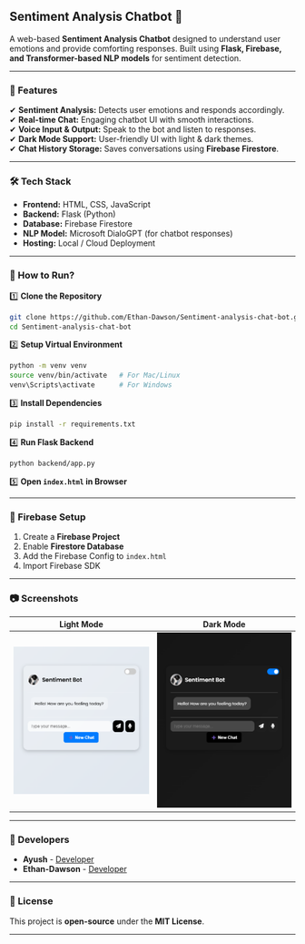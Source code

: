 
## **Sentiment Analysis Chatbot 🚀**  

A web-based **Sentiment Analysis Chatbot** designed to understand user emotions and provide comforting responses. Built using **Flask, Firebase, and Transformer-based NLP models** for sentiment detection.  

---

### **🔹 Features**  
✔ **Sentiment Analysis:** Detects user emotions and responds accordingly.  
✔ **Real-time Chat:** Engaging chatbot UI with smooth interactions.  
✔ **Voice Input & Output:** Speak to the bot and listen to responses.  
✔ **Dark Mode Support:** User-friendly UI with light & dark themes.  
✔ **Chat History Storage:** Saves conversations using **Firebase Firestore**.  

---

### **🛠 Tech Stack**  
- **Frontend:** HTML, CSS, JavaScript  
- **Backend:** Flask (Python)  
- **Database:** Firebase Firestore  
- **NLP Model:** Microsoft DialoGPT (for chatbot responses)  
- **Hosting:** Local / Cloud Deployment  

---

### **🚀 How to Run?**  
1️⃣ **Clone the Repository**  
```bash
git clone https://github.com/Ethan-Dawson/Sentiment-analysis-chat-bot.git
cd Sentiment-analysis-chat-bot
```

2️⃣ **Setup Virtual Environment**  
```bash
python -m venv venv
source venv/bin/activate   # For Mac/Linux
venv\Scripts\activate      # For Windows
```

3️⃣ **Install Dependencies**  
```bash
pip install -r requirements.txt
```

4️⃣ **Run Flask Backend**  
```bash
python backend/app.py
```

5️⃣ **Open `index.html` in Browser**  

---

### **📌 Firebase Setup**  
1. Create a **Firebase Project**  
2. Enable **Firestore Database**  
3. Add the Firebase Config to `index.html`  
4. Import Firebase SDK  

---

### **📷 Screenshots**  
| Light Mode  | Dark Mode  |
|------------|------------|
| ![Light](https://github.com/AyushGorlawar/Sentiment-analysis-chat-bot/blob/main/backend/static/light.png) | ![Dark](https://github.com/AyushGorlawar/Sentiment-analysis-chat-bot/blob/main/backend/static/dark.png) |

---

### **👥 Developers**  
- **Ayush** - [Developer](https://github.com/AyushGorlawar/)
- **Ethan-Dawson** - [Developer](https://github.com/Ethan-Dawson)  

---

### **📜 License**  
This project is **open-source** under the **MIT License**.  

---

 
